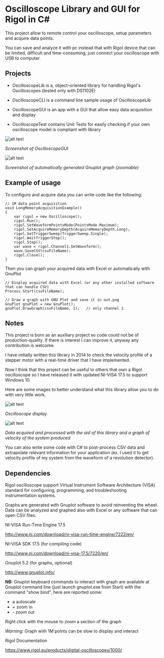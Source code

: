 # Oscilloscope Library and GUI for Rigol in C#

This project allow to remote control your oscilloscope, setup parameters and acquire data points. 

You can save and analyze it with pc instead that with Rigol device that can be limited, difficult and time-consuming, just connect your oscilloscope with USB to computer.

## Projects

- OscilloscopeLib is a, object-oriented library for handling Rigol's Oscilloscopes (tested only with DS1102E)

- OscilloscopeCLI is a command line sample usage of OscilloscopeLib

- OscilloscopeGUI is an app with a GUI that allow easy data acquisition and display

- OscilloscopeTest contains Unit Tests for easily checking if your own oscilloscope model is compliant with library

![alt text](https://raw.githubusercontent.com/electro-logic/Oscilloscope/master/Docs/gui.png)

*Screenshot of OscilloscopeGUI*

![alt text](https://raw.githubusercontent.com/electro-logic/Oscilloscope/master/Docs/gnuplot.png)

*Screenshot of automatically generated Gnuplot graph (zoomable)*


## Example of usage

To configure and acquire data you can write code like the following:

```
// 1M data point acquisition
void LongMemoryAcquisitionExample()
{
    var rigol = new Oscilloscope();
    rigol.Run();
    rigol.SetWaveformPointsMode(PointsMode.Maximum);
    rigol.SetAcquireMemoryDepth(AcquireMemoryDepth.Long);
    rigol.SetTriggerSweep(TriggerSweep.Single);
    rigol.WaitTriggerStop();
    rigol.Stop();
    var wave = rigol.Channel1.GetWaveform();
    wave.SaveCSV(csvFileName);
    rigol.Close();
}
```

Then you can graph your acquired data with Excel or automatically with GnuPlot

```
// Display acquired data with Excel (or any other installed software that can handle CSV)
Process.Start(csvFileName);

// Draw a graph with GNU Plot and save it in out.png
GnuPlot gnuPlot = new GnuPlot();
gnuPlot.DrawGraph(csvFileName, 1);   // only channel 1
```

## Notes

This project is born as an auxiliary project so code could not be of production-quality. If there is interest I can improve it, anyway any contribution is welcome.

I have initially written this library in 2014 to check the velocity profile of a stepper motor with a real-time driver that I have implemented.

Now I think that this project can be useful to others that own a RIgol oscilloscope so I have released it with updated NI-VISA 17.5 to support Windows 10.


Here are some images to better understand what this library allow you to do with very little work.


![alt text](https://raw.githubusercontent.com/electro-logic/Oscilloscope/master/Docs/oscilloscope.png)

*Oscilloscope display*


![alt text](https://raw.githubusercontent.com/electro-logic/Oscilloscope/master/Docs/speed_graph.png)

*Data acquired and processed with the aid of this library and a graph of velocity of the system produced*


You can also write some code with C# to post-process CSV data and extrapolate relevant information for your application (ex. I used it to get velocity profile of my system from the waveform of a revolution detector).


## Dependencies

Rigol oscilloscope support Virtual Instrument Software Architecture (VISA) standard for configuring, programming, and troubleshooting instrumentation systems. 

Graphs are generated with Gnuplot software to avoid reinventing the wheel. Data can be analyzed and graphed also with Excel or any software that can open CSV files.


NI-VISA Run-Time Engine 17.5

http://www.ni.com/download/ni-visa-run-time-engine/7222/en/

NI-VISA SDK 17.5 (for compiling code)

http://www.ni.com/download/ni-visa-17.5/7220/en/

Gnuplot 5.2 (for graphs, optional)

http://www.gnuplot.info/

**NB:** Gnuplot keyboard commands to interact with graph are available at Gnuplot command line (just launch gnuplot.exe from Start) with the command "show bind", here are reported some:

- a		autoscale
- \+	zoom in
- \-	zoom out

Right click with the mouse to zoom a section of the graph

*Warning:* Graph with 1M points can be slow to display and interact

Rigol Documentation

https://www.rigol.eu/products/digital-oscilloscopes/1000/
